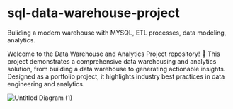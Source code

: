 # sql-data-warehouse-project
Buliding a modern warehouse with MYSQL, ETL processes, data modeling, analytics.

Welcome to the Data Warehouse and Analytics Project repository! 🚀
This project demonstrates a comprehensive data warehousing and analytics solution, from building a data warehouse to generating actionable insights. Designed as a portfolio project, it highlights industry best practices in data engineering and analytics.

![Untitled Diagram (1)](https://github.com/user-attachments/assets/1414a6a6-e19e-4e90-9172-62901a5645b4)
